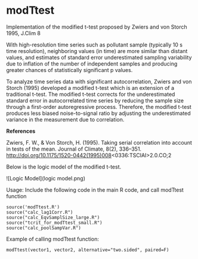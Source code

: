 # modTtest
Implementation of the modified t-test proposed by Zwiers and von Storch 1995, J.Clim 8

With high-resolution time series such as pollutant sample (typically 10 s time resolution), neighboring values (in time) are more similar than distant values, and estimates of standard error underestimated sampling variability due to inflation of the number of independent samples and producing greater chances of statistically significant p values. 

To analyze time series data with significant autocorrelation, Zwiers and von Storch (1995) developed a modified t-test which is an extension of a traditional t-test. The modified t-test corrects for the underestimated standard error in autocorrelated time series by reducing the sample size through a first-order autoregressive process. Therefore, the modified t-test produces less biased noise-to-signal ratio by adjusting the underestimated variance in the measurement due to correlation.

**References**

Zwiers, F. W., & Von Storch, H. (1995). Taking serial correlation into account in tests of the mean. Journal of Climate, 8(2), 336–351. <a href="http://doi.org/10.1175/1520-0442(1995)008<0336:TSCIAI>2.0.CO;2">http://doi.org/10.1175/1520-0442(1995)008<0336:TSCIAI>2.0.CO;2</a>

Below is the logic model of the modified t-test.

![Logic Model](logic model.png)

Usage:
Include the following code in the main R code, and call modTtest function

```
source('modTtest.R')
source("calc_lag1Corr.R")
source("calc_EqvSamplSize_large.R")
source("tcrit_for_modTtest_small.R")
source("calc_poolSampVar.R")

```

Example of calling modTtest function:

```
modTtest(vector1, vector2, alternative="two.sided", paired=F)
```

